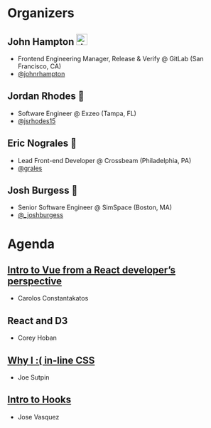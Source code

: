 # Organizers

## John Hampton <img src="https://emoji.slack-edge.com/T02592416/hipster-tanuki/94529b8ed5f5dd4a.png" alt="drawing" width="25"/>

* Frontend Engineering Manager, Release & Verify @ GitLab (San Francisco, CA)
* [@johnrhampton](https://twitter.com/johnrhampton)

## Jordan Rhodes 🍑
* Software Engineer @ Exzeo (Tampa, FL)
* [@jsrhodes15](https://twitter.com/jsrhodes15)

## Eric Nograles 🦅 

* Lead Front-end Developer @ Crossbeam (Philadelphia, PA)
* [@grales](https://twitter.com/grales)

## Josh Burgess 🚀
* Senior Software Engineer @ SimSpace (Boston, MA)
* [@_joshburgess](https://twitter.com/_joshburgess)

# Agenda

## [Intro to Vue from a React developer’s perspective](https://docs.google.com/presentation/d/17Sd9XzT4qw4I-nbo7qAcCqlzKktrJDuKqhipw7woliU)
* Carolos Constantakatos

## React and D3
* Corey Hoban

## [Why I :( in-line CSS](https://docs.google.com/presentation/d/1EqRSjciaBviSa0onl39KP61-mF1vIYt7IwU5UPHPk6o)
* Joe Sutpin

## [Intro to Hooks](https://docs.google.com/presentation/d/17sC893me5Geu5AHxvGuxsc2PzponHw4KdRe7baXdrC8)
* Jose Vasquez


